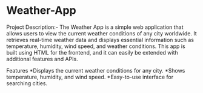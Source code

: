 # Weather-App
Project Description:-
The Weather App is a simple web application that allows users to view the current weather conditions of any city worldwide. It retrieves real-time weather data and displays essential information such as temperature, humidity, wind speed, and weather conditions. This app is built using HTML for the frontend, and it can easily be extended with additional features and APIs.

Features
*Displays the current weather conditions for any city.
*Shows temperature, humidity, and wind speed.
*Easy-to-use interface for searching cities.
